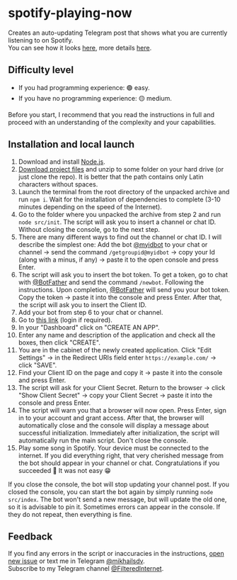 # spotify-playing-now

Creates an auto-updating Telegram post that shows what you are currently listening to on Spotify.  
You can see how it looks [here](https://t.me/FilteredInternet/241), more details [here](https://t.me/FilteredInternet/242).

## Difficulty level

-   If you had programming experience: 🟢 easy.
-   If you have no programming experience: 🟡 medium.

Before you start, I recommend that you read the instructions in full and proceed with an understanding of the complexity and your capabilities.

## Installation and local launch

1. Download and install [Node.js](https://nodejs.org/en/download/).
2. [Download project files](https://github.com/mikhailsdv/spotify-playing-now/archive/main.zip) and unzip to some folder on your hard drive (or just clone the repo). It is better that the path contains only Latin characters without spaces.
3. Launch the terminal from the root directory of the unpacked archive and run `npm i`. Wait for the installation of dependencies to complete (3-10 minutes depending on the speed of the Internet).
4. Go to the folder where you unpacked the archive from step 2 and run `node src/init`. The script will ask you to insert a channel or chat ID. Without closing the console, go to the next step.
5. There are many different ways to find out the channel or chat ID. I will describe the simplest one: Add the bot [@myidbot](https://t.me/myidbot) to your chat or channel → send the command `/getgroupid@myidbot` → copy your Id (along with a minus, if any) → paste it to the open console and press Enter.
6. The script will ask you to insert the bot token. To get a token, go to chat with [@BotFather](https://t.me/BotFather) and send the command `/newbot`. Following the instructions. Upon completion, [@BotFather](https://t.me/BotFather) will send you your bot token. Copy the token → paste it into the console and press Enter. After that, the script will ask you to insert the Client ID.
7. Add your bot from step 6 to your chat or channel.
8. Go to [this link](https://developer.spotify.com/dashboard/applications) (login if required).
9. In your "Dashboard" click on "CREATE AN APP".
10. Enter any name and description of the application and check all the boxes, then click "CREATE".
11. You are in the cabinet of the newly created application. Click "Edit Settings" → in the Redirect URIs field enter `https://example.com/` → click "SAVE".
12. Find your Client ID on the page and copy it → paste it into the console and press Enter.
13. The script will ask for your Client Secret. Return to the browser → click "Show Client Secret" → copy your Client Secret → paste it into the console and press Enter.
14. The script will warn you that a browser will now open. Press Enter, sign in to your account and grant access. After that, the browser will automatically close and the console will display a message about successful initialization. Immediately after initialization, the script will automatically run the main script. Don't close the console.
15. Play some song in Spotify. Your device must be connected to the internet. If you did everything right, that very cherished message from the bot should appear in your channel or chat. Congratulations if you succeeded 🎉 It was not easy 😁

If you close the console, the bot will stop updating your channel post. If you closed the console, you can start the bot again by simply running `node src/index`. The bot won't send a new message, but will update the old one, so it is advisable to pin it. Sometimes errors can appear in the console. If they do not repeat, then everything is fine.

## Feedback

If you find any errors in the script or inaccuracies in the instructions, [open new issue](https://github.com/mikhailsdv/spotify-playing-now/issues/new) or text me in Telegram [@mikhailsdv](https://t.me/mikhailsdv).  
Subscribe to my Telegram channel [@FilteredInternet](https://t.me/FilteredInternet).

